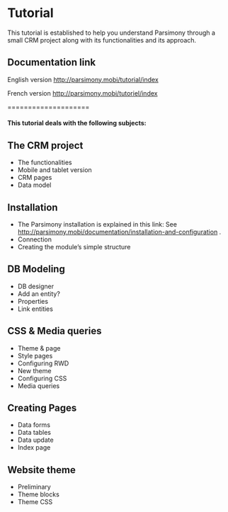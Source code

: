 Tutorial
====================

This tutorial is established to help you understand Parsimony through a small CRM project along with its functionalities and its approach.

## Documentation link

English version http://parsimony.mobi/tutorial/index

French version http://parsimony.mobi/tutoriel/index


====================


#### This tutorial deals with the following subjects:




## The CRM project

* The functionalities
* Mobile and tablet version
* CRM pages
* Data model

## Installation

* The Parsimony installation is explained in this link: See http://parsimony.mobi/documentation/installation-and-configuration .
* Connection
* Creating the module’s simple structure

## DB Modeling

* DB designer
* Add an entity?
* Properties
* Link entities

## CSS & Media queries

* Theme & page
* Style pages
* Configuring RWD
* New theme
* Configuring CSS
* Media queries

## Creating Pages

* Data forms
* Data tables
* Data update
* Index page

## Website theme

* Preliminary
* Theme blocks
* Theme CSS
